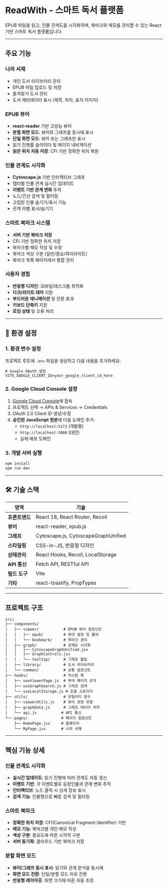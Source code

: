 # ReadWith - 스마트 독서 플랫폼

EPUB 파일을 읽고, 인물 관계도를 시각화하며, 북마크와 메모를 관리할 수 있는 React 기반 스마트 독서 플랫폼입니다.

---

## 주요 기능

### 나의 서재
- 개인 도서 라이브러리 관리
- EPUB 파일 업로드 및 저장
- 즐겨찾기 도서 관리
- 도서 메타데이터 표시 (제목, 저자, 표지 이미지)

### EPUB 뷰어
- **react-reader** 기반 고성능 뷰어
- **분할 화면 모드**: 뷰어와 그래프를 동시에 표시
- **단일 화면 모드**: 뷰어 또는 그래프만 표시
- 읽기 진행률 슬라이더 및 페이지 네비게이션
- **읽은 위치 자동 저장**: CFI 기반 정확한 위치 복원

### 인물 관계도 시각화
- **Cytoscape.js** 기반 인터랙티브 그래프
- 챕터별 인물 관계 실시간 업데이트
- **이벤트 기반 관계 변화** 추적
- 노드/간선 검색 및 필터링
- 고립된 인물 숨기기/표시 기능
- 관계 라벨 표시/숨기기

### 스마트 북마크 시스템
- **서버 기반 북마크 저장**
- CFI 기반 정확한 위치 저장
- 북마크별 메모 작성 및 수정
- 북마크 색상 구분 (일반/중요/하이라이트)
- 북마크 목록 페이지에서 통합 관리

### 사용자 경험
- **반응형 디자인**: 모바일/데스크톱 최적화
- **다크/라이트 테마** 지원
- **부드러운 애니메이션** 및 전환 효과
- **키보드 단축키** 지원
- **로딩 상태** 및 오류 처리

---

## 🔧 환경 설정

### 1. 환경 변수 설정
프로젝트 루트에 `.env` 파일을 생성하고 다음 내용을 추가하세요:

```env
# Google OAuth 설정
VITE_GOOGLE_CLIENT_ID=your_google_client_id_here
```

### 2. Google Cloud Console 설정
1. [Google Cloud Console](https://console.cloud.google.com/)에 접속
2. 프로젝트 선택 → APIs & Services → Credentials
3. OAuth 2.0 Client ID 생성/수정
4. **승인된 JavaScript 원본**에 다음 도메인 추가:
   - `http://localhost:5173` (개발용)
   - `http://localhost:3000` (대안)
   - 실제 배포 도메인

### 3. 개발 서버 실행
```bash
npm install
npm run dev
```

---

## 🛠 기술 스택

| 영역 | 기술 |
|------|------|
| **프론트엔드** | React 18, React Router, Recoil |
| **뷰어** | react-reader, epub.js |
| **그래프** | Cytoscape.js, CytoscapeGraphUnified |
| **스타일링** | CSS-in-JS, 반응형 디자인 |
| **상태관리** | React Hooks, Recoil, LocalStorage |
| **API 통신** | Fetch API, RESTful API |
| **빌드 도구** | Vite |
| **기타** | react-toastify, PropTypes |

---

## 프로젝트 구조

```
src/
├── components/
│   ├── viewer/           # EPUB 뷰어 컴포넌트
│   │   ├── epub/         # 뷰어 설정 및 툴바
│   │   └── bookmark/     # 북마크 관리
│   ├── graph/            # 관계도 시각화
│   │   ├── CytoscapeGraphUnified.jsx
│   │   ├── GraphControls.jsx
│   │   └── tooltip/      # 그래프 툴팁
│   ├── library/          # 도서 라이브러리
│   └── common/           # 공통 컴포넌트
├── hooks/                # 커스텀 훅
│   ├── useViewerPage.js  # 뷰어 페이지 로직
│   ├── useGraphSearch.js # 그래프 검색
│   └── useLocalStorage.js # 로컬 스토리지
├── utils/                # 유틸리티 함수
│   ├── viewerUtils.js    # 뷰어 관련 유틸
│   ├── graphData.js      # 그래프 데이터 처리
│   └── api.js           # API 통신
└── pages/               # 페이지 컴포넌트
    ├── HomePage.jsx     # 홈페이지
    └── MyPage.jsx       # 나의 서재
```

---

## 핵심 기능 상세

### 인물 관계도 시각화
- **실시간 업데이트**: 읽기 진행에 따라 관계도 자동 갱신
- **이벤트 기반**: 각 이벤트별로 등장인물과 관계 변화 추적
- **인터랙티브**: 노드 클릭 시 상세 정보 표시
- **검색 기능**: 인물명으로 빠른 검색 및 필터링

### 스마트 북마크
- **정확한 위치 저장**: CFI(Canonical Fragment Identifier) 기반
- **메모 기능**: 북마크별 개인 메모 작성
- **색상 구분**: 중요도에 따른 시각적 구분
- **서버 동기화**: 클라우드 기반 북마크 저장

### 분할 화면 모드
- **뷰어/그래프 동시 표시**: 읽기와 관계 분석을 동시에
- **화면 모드 전환**: 단일/분할 모드 자유 전환
- **반응형 레이아웃**: 화면 크기에 따른 자동 조정